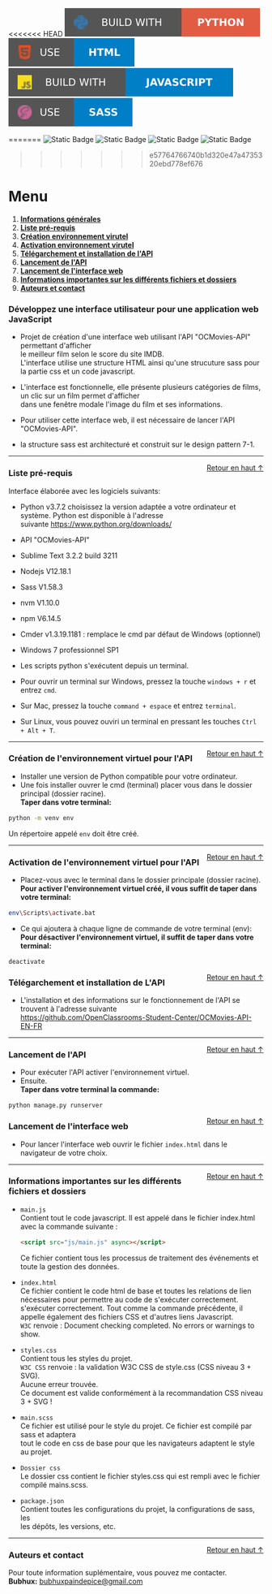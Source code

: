 <<<<<<< HEAD
![Static Badge](static/badges/build-with-python.svg) ![Static Badge](static/badges/use-html.svg) ![Static Badge](static/badges/build-with-javascript.svg) ![Static Badge](static/badges/use-sass.svg)

<div id="top"></div>

=======
![Static Badge](https://img.shields.io/badge/BUILD_WITH-PYTHON-red?style=for-the-badge&logo=python) ![Static Badge](https://img.shields.io/badge/BUILD_WITH-JAVASCRIPT-blue?style=for-the-badge&logo=javascript)
![Static Badge](https://img.shields.io/badge/USE-HTML-blue?style=for-the-badge&logo=html5) ![Static Badge](https://img.shields.io/badge/USE-SASS-blue?style=for-the-badge&logo=sass)
>>>>>>> e57764766740b1d320e47a4735320ebd778ef676
# Menu   
1. **[Informations générales](#informations-générales)**   
2. **[Liste pré-requis](#liste-pre-requis)**   
3. **[Création environnement virutel](#creation-environnement)**   
4. **[Activation environnement virutel](#activation-environnement)**   
5. **[Télégarchement et installation de l'API](#telechargement-installation)**   
6. **[Lancement de l'API](#lancement-api)**   
7. **[Lancement de l'interface web](#lancement-interface)**   
8. **[Informations importantes sur les différents fichiers et dossiers](#informations-importantes)**   
9. **[Auteurs et contact](#auteur-contact)**   

<div id="informations-générales"></div>

### Développez une interface utilisateur pour une application web JavaScript   
- Projet de création d'une interface web utilisant l'API "OCMovies-API" permettant d'afficher   
  le meilleur film selon le score  du site  IMDB.   
  L'interface utilise une structure HTML ainsi qu'une strucuture sass pour la partie css et un code javascript.   

- L'interface est fonctionnelle, elle présente plusieurs catégories de films, un clic sur un film permet d'afficher   
  dans une fenêtre modale l'image du film et ses informations.   
- Pour utiliser cette interface web, il est nécessaire de lancer l'API "OCMovies-API".   
 
- la structure sass est architecturé et construit sur le design pattern 7-1.   

--------------------------------------------------------------------------------------------------------------------------------

<div id="liste-pre-requis"></div>
<a href="#top" style="float: right;">Retour en haut ↑</a>

### Liste pré-requis   

Interface élaborée avec les logiciels suivants:   
- Python v3.7.2 choisissez la version adaptée a votre ordinateur et système. Python est disponible à l'adresse   
 suivante https://www.python.org/downloads/   
- API "OCMovies-API"   
- Sublime Text 3.2.2 build 3211   
- Nodejs V12.18.1   
- Sass V1.58.3   
- nvm V1.10.0   
- npm V6.14.5   
- Cmder v1.3.19.1181 : remplace le cmd par défaut de Windows (optionnel)   
- Windows 7 professionnel SP1   

- Les scripts python s'exécutent depuis un terminal.   
- Pour ouvrir un terminal sur Windows, pressez la touche ```windows + r``` et entrez ```cmd```.   
- Sur Mac, pressez la touche ```command + espace``` et entrez ```terminal```.   
- Sur Linux, vous pouvez ouviri un terminal en pressant les touches ```Ctrl + Alt + T```.   

--------------------------------------------------------------------------------------------------------------------------------

<div id="creation-environnement"></div>
<a href="#top" style="float: right;">Retour en haut ↑</a>

### Création de l'environnement virtuel pour l'API   
- Installer une version de Python compatible pour votre ordinateur.   
- Une fois installer ouvrer le cmd (terminal) placer vous dans le dossier principal (dossier racine).   
**Taper dans votre terminal:**   
```bash  
python -m venv env
```  
Un répertoire appelé ``env`` doit être créé.   

--------------------------------------------------------------------------------------------------------------------------------


<div id="activation-environnement"></div>
<a href="#top" style="float: right;">Retour en haut ↑</a>

### Activation de l'environnement virtuel pour l'API   
- Placez-vous avec le terminal dans le dossier principale (dossier racine).   
**Pour activer l'environnement virtuel créé, il vous suffit de taper dans votre terminal:**   
```bash 
env\Scripts\activate.bat
```   
- Ce qui ajoutera à chaque ligne de commande de votre terminal (env):   
**Pour désactiver l'environnement virtuel, il suffit de taper dans votre terminal:**   
```bash  
deactivate
```   
<div id="telechargement-installation"></div>
<a href="#top" style="float: right;">Retour en haut ↑</a>

### Télégarchement et installation de L'API   
- L'installation et des informations sur le fonctionnement de l'API se trouvent à l'adresse suivante   
 https://github.com/OpenClassrooms-Student-Center/OCMovies-API-EN-FR   

--------------------------------------------------------------------------------------------------------------------------------

<div id="lancement-api"></div>
<a href="#top" style="float: right;">Retour en haut ↑</a>

### Lancement de l'API   
- Pour exécuter l'API activer l'environnement virtuel.   
- Ensuite.   
**Taper dans votre terminal la commande:**   
```bash
python manage.py runserver
```   

<div id="lancement-interface"></div>
<a href="#top" style="float: right;">Retour en haut ↑</a>

### Lancement de l'interface web   
- Pour lancer l'interface web ouvrir le fichier ``index.html`` dans le navigateur de votre choix.   

--------------------------------------------------------------------------------------------------------------------------------

<div id="informations-importantes"></div>
<a href="#top" style="float: right;">Retour en haut ↑</a>

### Informations importantes sur les différents fichiers et dossiers   
- ``main.js``   
    Contient tout le code javascript. Il est appelé dans le fichier index.html avec la commande suivante :   
    ```html
    <script src="js/main.js" async></script>   
    ```   
    Ce fichier contient tous les processus de traitement des événements et toute la gestion des données.   

- ``index.html``   
    Ce fichier contient le code html de base et toutes les relations de lien nécessaires pour permettre au code de s'exécuter correctement.   
    s'exécuter correctement. Tout comme la commande précédente, il appelle également des fichiers CSS et d'autres liens Javascript.   
    ```W3C``` renvoie : Document checking completed. No errors or warnings to show.   

- ``styles.css``   
    Contient tous les styles du projet.   
    ```W3C CSS``` renvoie : la validation W3C CSS de style.css (CSS niveau 3 + SVG).   
    Aucune erreur trouvée.   
    Ce document est valide conformément à la recommandation CSS niveau 3 + SVG !   

- ``main.scss``   
    Ce fichier est utilisé pour le style du projet. Ce fichier est compilé par sass et adaptera   
    tout le code en css de base pour que les navigateurs adaptent le style au projet.   

- ``Dossier css``   
    Le dossier css contient le fichier styles.css qui est rempli avec le fichier compilé mains.scss.   

- ``package.json``   
    Contient toutes les configurations du projet, la configurations de sass, les   
    les dépôts, les versions, etc.   

--------------------------------------------------------------------------------------------------------------------------------

<div id="auteur-contact"></div>
<a href="#top" style="float: right;">Retour en haut ↑</a>

### Auteurs et contact   
Pour toute information suplémentaire, vous pouvez me contacter.   
**Bubhux:** bubhuxpaindepice@gmail.com   
